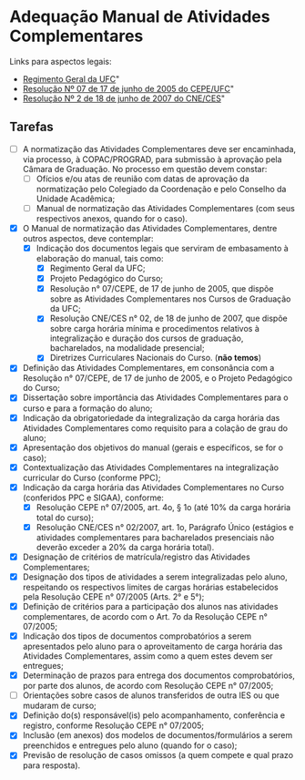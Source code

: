 # Adequação Manual de Atividades Complementares

Links para aspectos legais:

- [Regimento Geral da UFC](http://www.ufc.br/images/_files/a_universidade/regimento_geral_ufc/regimento_geral_ufc.pdf)"
- [Resolução Nº 07 de 17 de junho de 2005 do CEPE/UFC](http://www.ufc.br/images/_files/a_universidade/cepe/resolucao_cepe_1988-2005/resolucao07_cepe_2005.pdf)"
- [Resolução Nº 2 de 18 de junho de 2007 do CNE/CES](https://abmes.org.br/arquivos/legislacoes/Res_CES_002_2007_06_18.PDF)"

## Tarefas

- [ ] A normatização das Atividades Complementares deve ser encaminhada, via processo, à COPAC/PROGRAD, para submissão à aprovação pela Câmara de Graduação. No processo em questão devem constar:
  - [ ] Ofícios e/ou atas de reunião com datas de aprovação da normatização pelo Colegiado da Coordenação e pelo Conselho da Unidade Acadêmica;
  - [ ] Manual de normatização das Atividades Complementares (com seus respectivos anexos, quando for o caso).
- [X] O Manual de normatização das Atividades Complementares, dentre outros aspectos, deve contemplar:
  - [X] Indicação dos documentos legais que serviram de embasamento à elaboração do manual, tais como:
    - [X] Regimento Geral da UFC;
    - [X] Projeto Pedagógico do Curso;
    - [X] Resolução n° 07/CEPE, de 17 de junho de 2005, que dispõe sobre as Atividades Complementares nos Cursos de Graduação da UFC;
    - [X] Resolução CNE/CES n° 02, de 18 de junho de 2007, que dispõe sobre carga horária mínima e procedimentos relativos à integralização e duração dos cursos de graduação, bacharelados, na modalidade presencial;
    - [X] Diretrizes Curriculares Nacionais do Curso. (**não temos**)
- [X] Definição das Atividades Complementares, em consonância com a Resolução n° 07/CEPE, de 17 de junho de 2005, e o Projeto Pedagógico do Curso;
- [X] Dissertação sobre importância das Atividades Complementares para o curso e para a formação do aluno;
- [X] Indicação da obrigatoriedade da integralização da carga horária das Atividades Complementares como requisito para a colação de grau do aluno;
- [X] Apresentação dos objetivos do manual (gerais e específicos, se for o caso);
- [X] Contextualização das Atividades Complementares na integralização curricular do Curso (conforme PPC);
- [X] Indicação da carga horária das Atividades Complementares no Curso (conferidos PPC e SIGAA), conforme:
  - [X] Resolução CEPE n° 07/2005, art. 4o, § 1o (até 10% da carga horária total do curso);
  - [X] Resolução CNE/CES n° 02/2007, art. 1o, Parágrafo Único (estágios e atividades complementares para bacharelados presenciais não deverão exceder a 20% da carga horária total).
- [X] Designação de critérios de matrícula/registro das Atividades Complementares;
- [X] Designação dos tipos de atividades a serem integralizadas pelo aluno, respeitando os respectivos limites de cargas horárias estabelecidos pela Resolução CEPE n° 07/2005 (Arts. 2° e 5°);
- [X] Definição de critérios para a participação dos alunos nas atividades complementares, de acordo com o Art. 7o da Resolução CEPE n° 07/2005;
- [X] Indicação dos tipos de documentos comprobatórios a serem apresentados pelo aluno para o aproveitamento de carga horária das Atividades Complementares, assim como a quem estes devem ser entregues;
- [X] Determinação de prazos para entrega dos documentos comprobatórios, por parte dos alunos, de acordo com Resolução CEPE n° 07/2005;
- [ ] Orientações sobre casos de alunos transferidos de outra IES ou que mudaram de curso;
- [X] Definição do(s) responsável(is) pelo acompanhamento, conferência e registro, conforme Resolução CEPE n° 07/2005;
- [X] Inclusão (em anexos) dos modelos de documentos/formulários a serem preenchidos e entregues pelo aluno (quando for o caso);
- [X] Previsão de resolução de casos omissos (a quem compete e qual prazo para resposta).
